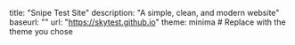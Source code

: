 title: "Snipe Test Site"
description: "A simple, clean, and modern website"
baseurl: ""
url: "https://skytest.github.io"
theme: minima  # Replace with the theme you chose
